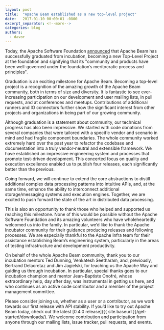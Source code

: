 ```yaml
---
layout: post
title:  "Apache Beam established as a new top-level project"
date:   2017-01-10 00:00:01 -0800
excerpt_separator: <!--more-->
categories: blog
authors:
  - davor
---
```

<!--
Licensed under the Apache License, Version 2.0 (the "License");
you may not use this file except in compliance with the License.
You may obtain a copy of the License at

http://www.apache.org/licenses/LICENSE-2.0

Unless required by applicable law or agreed to in writing, software
distributed under the License is distributed on an "AS IS" BASIS,
WITHOUT WARRANTIES OR CONDITIONS OF ANY KIND, either express or implied.
See the License for the specific language governing permissions and
limitations under the License.
-->

Today, the Apache Software Foundation [announced](https://blogs.apache.org/foundation/entry/the-apache-software-foundation-announces)
that Apache Beam has successfully graduated from incubation, becoming a new
Top-Level Project at the foundation and signifying that its "community and
products have been well-governed under the foundation’s meritocratic process
and principles".

<!--more-->

Graduation is an exciting milestone for Apache Beam. Becoming a top-level
project is a recognition of the amazing growth of the Apache Beam community,
both in terms of size and diversity. It is fantastic to see ever-increasing
participation on our development and user mailing lists, in pull requests,
and at conferences and meetups. Contributions of additional runners and IO
connectors further show the significant interest from other projects and
organizations in being part of our growing community.

Although graduation is a statement about community, our technical progress has
also been impressive. We started with code donations from several companies
that were tailored with a specific vendor and scenario in mind and had fragile
component boundaries. The whole community worked extremely hard over the past
year to refactor the codebase and documentation into a truly vendor-neutral and
extensible framework. We have established an impressive engineering system and
processes that promote test-driven development. This concerted focus on quality
and execution excellence enabled us to publish four releases, each significantly
better than the previous.

Going forward, we will continue to extend the core abstractions to distill
additional complex data processing patterns into intuitive APIs, and, at the
same time, enhance the ability to interconnect additional storage/messaging
systems and execution engines. Together, we are excited to push forward the
state of the art in distributed data processing.

This is also an opportunity to thank those who helped and supported us reaching
this milestone. None of this would be possible without the Apache Software
Foundation and its amazing volunteers who have wholeheartedly welcomed us into
the family. In particular, we’d like to thank the Apache Incubator community
for their guidance producing releases and following processes. We are especially
thankful to the Apache Infra team for their assistance establishing Beam’s
engineering system, particularly in the areas of testing infrastructure and
development productivity.

On behalf of the whole Apache Beam community, thank you to our incubation
mentors Ted Dunning, Venkatesh Seetharam, and, previously, Bertrand Delacretaz
and Jim Jagielski, for teaching us the Apache Way and guiding us through
incubation. In particular, special thanks goes to our incubation champion and
mentor Jean-Baptiste Onofré, whose extraordinary help, day after day, was
instrumental in getting us here, and who continues as an active code contributor
and a member of the project management committee.

Please consider joining us, whether as a user or a contributor, as we work
towards our first release with API stability. If you’d like to try out Apache
Beam today, check out the latest
[0.4.0 release]({{ site.baseurl }}/get-started/downloads/). We welcome
contribution and participation from anyone through our mailing lists, issue
tracker, pull requests, and events.
